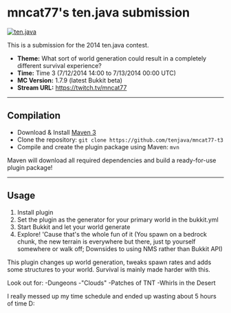 ﻿mncat77's ten.java submission
==============================

[![ten.java](https://cdn.mediacru.sh/hu4CJqRD7AiB.svg)](https://tenjava.com/)

This is a submission for the 2014 ten.java contest.

- __Theme:__ What sort of world generation could result in a completely different survival experience?
- __Time:__ Time 3 (7/12/2014 14:00 to 7/13/2014 00:00 UTC)
- __MC Version:__ 1.7.9 (latest Bukkit beta)
- __Stream URL:__ https://twitch.tv/mncat77

<!-- put chosen theme above -->

---------------------------------------

Compilation
-----------

- Download & Install [Maven 3](http://maven.apache.org/download.html)
- Clone the repository: `git clone https://github.com/tenjava/mncat77-t3`
- Compile and create the plugin package using Maven: `mvn`

Maven will download all required dependencies and build a ready-for-use plugin package!

---------------------------------------

Usage
-----

1. Install plugin
2. Set the plugin as the generator for your primary world in the bukkit.yml
3. Start Bukkit and let your world generate
4. Explore! 'Cause that's the whole fun of it (You spawn on a bedrock chunk, the new terrain is everywhere but there, just tp yourself somewhere or walk off; Downsides to using NMS rather than Bukkit API)


This plugin changes up world generation, tweaks spawn rates and adds some structures to your world.
Survival is mainly made harder with this.

Look out for:
-Dungeons
-"Clouds"
-Patches of TNT
-Whirls in the Desert


I really messed up my time schedule and ended up wasting about 5 hours of time D:

<!-- Hi, mncat77! This is the default README for every ten.java submission. -->
<!-- We encourage you to edit this README with some information about your submission – keep in mind you'll be scored on documentation! -->
